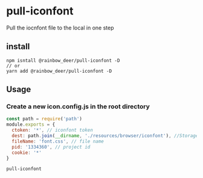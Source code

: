 # pull-iconfont
Pull the iocnfont file to the local in one step

## install

```shell
npm isntall @rainbow_deer/pull-iconfont -D
// or
yarn add @rainbow_deer/pull-iconfont -D
```

## Usage

### Create a new icon.config.js in the root directory
```js
const path = require('path')
module.exports = {
  ctoken: '*', // iconfont token
  dest: path.join(__dirname, './resources/browser/iconfont'), //Storage path
  fileName: 'font.css', // file name
  pid: '1334360', // project id
  cookie: '*'
}
```
```shell
pull-iconfont
```


